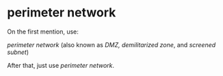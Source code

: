 # perimeter network

On the first mention, use:

*perimeter network* (also known as *DMZ, demilitarized zone*, and *screened subnet*)

After that, just use *perimeter network*.
